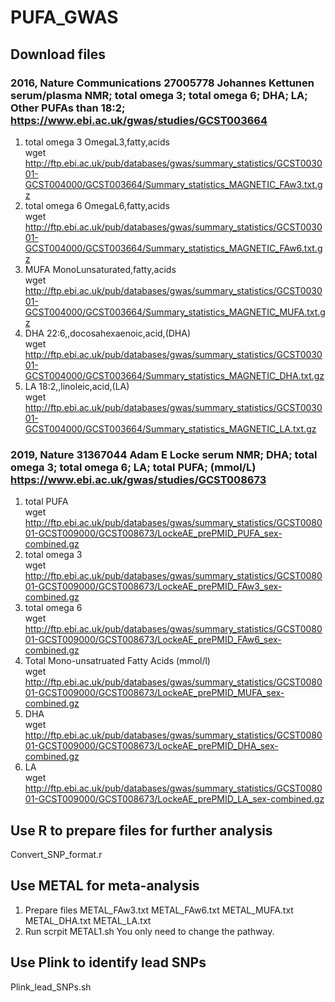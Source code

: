# PUFA_GWAS

## Download files 

### 2016, Nature Communications      27005778        Johannes Kettunen     serum/plasma NMR; total omega 3; total omega 6; DHA; LA; Other PUFAs than 18:2;  https://www.ebi.ac.uk/gwas/studies/GCST003664
1. total omega 3 OmegaL3,fatty,acids\
wget http://ftp.ebi.ac.uk/pub/databases/gwas/summary_statistics/GCST003001-GCST004000/GCST003664/Summary_statistics_MAGNETIC_FAw3.txt.gz
2. total omega 6 OmegaL6,fatty,acids\
wget http://ftp.ebi.ac.uk/pub/databases/gwas/summary_statistics/GCST003001-GCST004000/GCST003664/Summary_statistics_MAGNETIC_FAw6.txt.gz
3. MUFA MonoLunsaturated,fatty,acids\
wget http://ftp.ebi.ac.uk/pub/databases/gwas/summary_statistics/GCST003001-GCST004000/GCST003664/Summary_statistics_MAGNETIC_MUFA.txt.gz
4. DHA 22:6,,docosahexaenoic,acid,(DHA)\
wget http://ftp.ebi.ac.uk/pub/databases/gwas/summary_statistics/GCST003001-GCST004000/GCST003664/Summary_statistics_MAGNETIC_DHA.txt.gz
5. LA 18:2,,linoleic,acid,(LA)\
wget http://ftp.ebi.ac.uk/pub/databases/gwas/summary_statistics/GCST003001-GCST004000/GCST003664/Summary_statistics_MAGNETIC_LA.txt.gz
 
### 2019, Nature          31367044        Adam E Locke  serum NMR; DHA; total omega 3; total omega 6; LA; total PUFA; (mmol/L)  https://www.ebi.ac.uk/gwas/studies/GCST008673
1. total PUFA\
wget http://ftp.ebi.ac.uk/pub/databases/gwas/summary_statistics/GCST008001-GCST009000/GCST008673/LockeAE_prePMID_PUFA_sex-combined.gz
2. total omega 3\
wget http://ftp.ebi.ac.uk/pub/databases/gwas/summary_statistics/GCST008001-GCST009000/GCST008673/LockeAE_prePMID_FAw3_sex-combined.gz
3. total omega 6\
wget http://ftp.ebi.ac.uk/pub/databases/gwas/summary_statistics/GCST008001-GCST009000/GCST008673/LockeAE_prePMID_FAw6_sex-combined.gz
4. Total Mono-unsatruated Fatty Acids (mmol/l)\
wget http://ftp.ebi.ac.uk/pub/databases/gwas/summary_statistics/GCST008001-GCST009000/GCST008673/LockeAE_prePMID_MUFA_sex-combined.gz
5. DHA\
wget http://ftp.ebi.ac.uk/pub/databases/gwas/summary_statistics/GCST008001-GCST009000/GCST008673/LockeAE_prePMID_DHA_sex-combined.gz
6. LA\
wget http://ftp.ebi.ac.uk/pub/databases/gwas/summary_statistics/GCST008001-GCST009000/GCST008673/LockeAE_prePMID_LA_sex-combined.gz

## Use R to prepare files for further analysis
Convert_SNP_format.r

## Use METAL for meta-analysis
1. Prepare files
METAL_FAw3.txt
METAL_FAw6.txt
METAL_MUFA.txt
METAL_DHA.txt
METAL_LA.txt
2. Run scrpit
METAL1.sh
You only need to change the pathway.

## Use Plink to identify lead SNPs
Plink_lead_SNPs.sh
